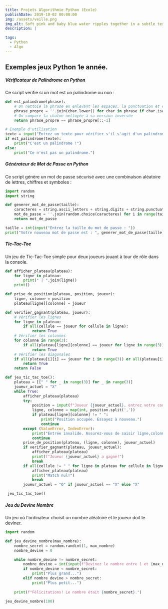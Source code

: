 ```yaml
---
title: Projets Algorithmie Python (Ecole)
publishDate: 2019-10-02 00:00:00
img: /assets/veille.png
img_alt: Soft pink and baby blue water ripples together in a subtle texture.
description: |

tags:
  - Python
  - Algo
---
```


<h2>Exemples jeux Python 1e année. </h1>

<H5> Vérificateur de Palindrome en Python </H5>

Ce script verifie si un mot est un palindrome ou non :

```python
def est_palindrome(phrase):
    # On nettoie la phrase en enlevant les espaces, la ponctuation et en mettant en minuscule
    phrase_propre = ''.join(char.lower() for char in phrase if char.isalnum())
    # On compare la chaîne nettoyée à sa version inversée
    return phrase_propre == phrase_propre[::-1]

# Exemple d'utilisation
texte = input("Entrez un texte pour vérifier s'il s'agit d'un palindrome : ")
if est_palindrome(texte):
    print("C'est un palindrome !")
else:
    print("Ce n'est pas un palindrome.")

```

<H5> Générateur de Mot de Passe en Python </H5> 

Ce script génère un mot de passe sécurisé avec une combinaison aléatoire de lettres, chiffres et symboles :

```python
import random
import string

def generer_mot_de_passe(taille):
    caracteres = string.ascii_letters + string.digits + string.punctuation
    mot_de_passe = ''.join(random.choice(caracteres) for i in range(taille))
    return mot_de_passe

taille = int(input("Entrez la taille du mot de passe : "))
print("Votre nouveau mot de passe est : ", generer_mot_de_passe(taille))
```


<H5> Tic-Tac-Toe </H5>

Un jeu de Tic-Tac-Toe simple pour deux joueurs jouant à tour de rôle dans la console.

```python
def afficher_plateau(plateau):
    for ligne in plateau:
        print(" | ".join(ligne))
    print()

def prise_de_position(plateau, position, joueur):
    ligne, colonne = position
    plateau[ligne][colonne] = joueur

def verifier_gagnant(plateau, joueur):
    # Vérifier les lignes
    for ligne in plateau:
        if all(cellule == joueur for cellule in ligne):
            return True
    # Vérifier les colonnes
    for colonne in range(3):
        if all(plateau[ligne][colonne] == joueur for ligne in range(3)):
            return True
    # Vérifier les diagonales
    if all(plateau[i][i] == joueur for i in range(3)) or all(plateau[i][2 - i] == joueur for i in range(3)):
        return True
    return False

def jeu_tic_tac_toe():
    plateau = [[" " for _ in range(3)] for _ in range(3)]
    joueur_actuel = "X"
    while True:
        afficher_plateau(plateau)
        try:
            position = input(f"Joueur {joueur_actuel}, entrez votre coup (ligne,colonne): ")
            ligne, colonne = map(int, position.split(','))
            if plateau[ligne][colonne] != " ":
                print("Position occupée. Essayez à nouveau.")
                continue
        except (ValueError, IndexError):
            print("Entrée invalide. Assurez-vous de saisir ligne,colonne.")
            continue
        prise_de_position(plateau, (ligne, colonne), joueur_actuel)
        if verifier_gagnant(plateau, joueur_actuel):
            afficher_plateau(plateau)
            print(f"Joueur {joueur_actuel} a gagné!")
            break
        if all(cellule != " " for ligne in plateau for cellule in ligne):
            afficher_plateau(plateau)
            print("Match nul!")
            break
        joueur_actuel = "O" if joueur_actuel == "X" else "X"

 jeu_tic_tac_toe()

```



<H5> Jeu du Devine Nombre </H5>

Un jeu où l'ordinateur choisit un nombre aléatoire et le joueur doit le deviner.

```python
import random

def jeu_devine_nombre(max_nombre):
    nombre_secret = random.randint(1, max_nombre)
    nombre_devine = 0

    while nombre_devine != nombre_secret:
        nombre_devine = int(input(f"Devinez le nombre entre 1 et {max_nombre}: "))
        if nombre_devine < nombre_secret:
            print("Plus grand...")
        elif nombre_devine > nombre_secret:
            print("Plus petit...")
    
    print(f"Félicitations! Le nombre était {nombre_secret}.")

jeu_devine_nombre(100)
```